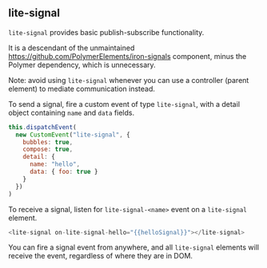 
<!-- [![Build status](https://travis-ci.org/PolymerElements/lite-signal.svg?branch=master)](https://travis-ci.org/PolymerElements/lite-signal) -->

<!-- _[Demo and API docs](https://elements.polymer-project.org/elements/lite-signal)_ -->


## lite-signal

`lite-signal` provides basic publish-subscribe functionality.

It is a descendant of the unmaintained https://github.com/PolymerElements/iron-signals component, minus the Polymer dependency, which is unnecessary.

Note: avoid using `lite-signal` whenever you can use
a controller (parent element) to mediate communication
instead.

To send a signal, fire a custom event of type `lite-signal`, with
a detail object containing `name` and `data` fields.

```javascript
this.dispatchEvent(
  new CustomEvent("lite-signal", {
    bubbles: true,
    compose: true,
    detail: {
      name: "hello",
      data: { foo: true }
    }
  })
)
```

To receive a signal, listen for `lite-signal-<name>` event on a
`lite-signal` element.

```javascript
<lite-signal on-lite-signal-hello="{{helloSignal}}"></lite-signal>
```

You can fire a signal event from anywhere, and all
`lite-signal` elements will receive the event, regardless
of where they are in DOM.
